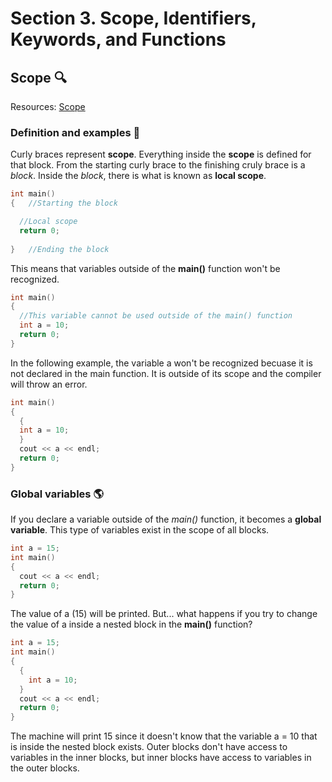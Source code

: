 # Section 3. Scope, Identifiers, Keywords, and Functions

## Scope 🔍
Resources: [Scope](https://en.cppreference.com/w/cpp/language/scope)
### Definition and examples 📖
Curly braces represent **scope**. Everything inside the **scope** is defined for that block. From the starting curly brace to the finishing cruly brace is a *block*. Inside the *block*, there is what is known as **local scope**. 
```C++
int main()
{   //Starting the block

  //Local scope
  return 0;
  
}   //Ending the block
```
This means that variables outside of the **main()** function won't be recognized.
```C++
int main()
{
  //This variable cannot be used outside of the main() function
  int a = 10;
  return 0;
}
```
In the following example, the variable a won't be recognized becuase it is not declared in the main function. It is outside of its scope and the compiler will throw an error.
```C++
int main()
{
  {
  int a = 10;
  }
  cout << a << endl;
  return 0;
}
```
### Global variables 🌎
If you declare a variable outside of the *main()* function, it becomes a **global variable**. This type of variables exist in the scope of all blocks.
```C++
int a = 15;
int main()
{
  cout << a << endl;
  return 0;
}
```
The value of a (15) will be printed. But... what happens if you try to change the value of a inside a nested block in the **main()** function?
```C++
int a = 15;
int main()
{
  {
    int a = 10;
  }
  cout << a << endl;
  return 0;
}
```
The machine will print 15 since it doesn't know that the variable a = 10 that is inside the nested block exists. Outer blocks don't have access to variables in the inner blocks, but inner blocks have access to variables in the outer blocks.
